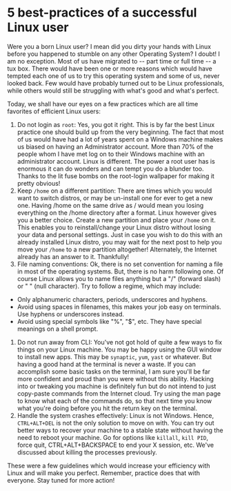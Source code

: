 # 5 best-practices of a successful Linux user

Were you a born Linux user? I mean did you dirty your hands with Linux before you happened to stumble on any other Operating System? I doubt! I am no exception. Most of us have migrated to -- part time or full time -- a tux box. There would have been one or more reasons which would have tempted each one of us to try this operating system and some of us, never looked back. Few would have probably turned out to be Linux professionals, while others would still be struggling with what's good and what's perfect.

Today, we shall have our eyes on a few practices which are all time favorites of efficient Linux users:

1. Do not login as `root`: Yes, you got it right. This is by far the best Linux practice one should build up from the very beginning. The fact that most of us would have had a lot of years spent on a Windows machine makes us biased on having an Administrator account. More than 70% of the people whom I have met log on to their Windows machine with an administrator account. Linux is different. The power a root user has is enormous it can do wonders and can tempt you do a blunder too. Thanks to the lit fuse bombs on the root-login wallpaper for making it pretty obvious!
1. Keep `/home` on a different partition:  There are times which you would want to switch distros, or may be un-install one for ever to get a new one. Having /home on the same drive as / would mean you losing everything on the /home directory after a format. Linux however gives you a better choice. Create a new partition and place your `/home` on it. This enables you to reinstall/change your Linux distro without losing your data and personal settings. Just in case you wish to do this with an already installed Linux distro, you may wait for the next post to help you move your `/home` to a new partition altogether! Alternately, the Internet already has an answer to it. Thankfully!
1. File naming conventions: Ok, there is no set convention for naming a file in most of the operating systems. But, there is no harm following one. Of course Linux allows you to name files anything but a "/" (forward slash) or " " (null character). Try to follow a regime, which may include:
- Only alphanumeric characters, periods, underscores and hyphens.
- Avoid using spaces in filenames, this makes your job easy on terminals. Use hyphens or underscores instead.
- Avoid using special symbols like "%", "$", etc. They have special meanings on a shell prompt.
1. Do not run away from CLI: You've not got hold of quite a few ways to fix things on your Linux machine. You may be happy using the GUI window to install new apps. This may be `synaptic`, `yum`, `yast` or whatever. But having a good hand at the terminal is never a waste. If you can accomplish some basic tasks on the terminal, I am sure you'll be far more confident and proud than you were without this ability. Hacking into or tweaking you machine is definitely fun but do not intend to just copy-paste commands from the Internet cloud. Try using the man page to know what each of the commands do, so that next time you know what you're doing before you hit the return key on the terminal.
1. Handle the system crashes effectively: Linux is not Windows. Hence, `CTRL+ALT+DEL` is not the only solution to move on with. You can try out better ways to recover your machine to a stable state without having the need to reboot your machine. Go for options like `killall`, `kill PID`, force quit, CTRL+ALT+BACKSPACE to end your X session, etc. We've discussed about killing the processes previously.

These were a few guidelines which would increase your efficiency with Linux and will make you perfect. Remember, practice does that with everyone. Stay tuned for more action!
